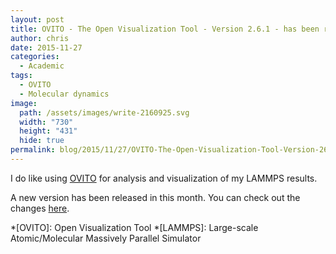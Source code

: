 ```yaml
---
layout: post
title: OVITO - The Open Visualization Tool - Version 2.6.1 - has been released
author: chris
date: 2015-11-27
categories:
  - Academic
tags:
  - OVITO
  - Molecular dynamics
image:
  path: /assets/images/write-2160925.svg
  width: "730"
  height: "431"
  hide: true
permalink: blog/2015/11/27/OVITO-The-Open-Visualization-Tool-Version-261-has-been-released/
---
```


I do like using [OVITO](https://www.ovito.org/) for analysis and visualization of my LAMMPS results.

A new version has been released in this month. You can check out the changes [here](https://www.ovito.org/about/version-history).

*[OVITO]: Open Visualization Tool
*[LAMMPS]: Large-scale Atomic/Molecular Massively Parallel Simulator
